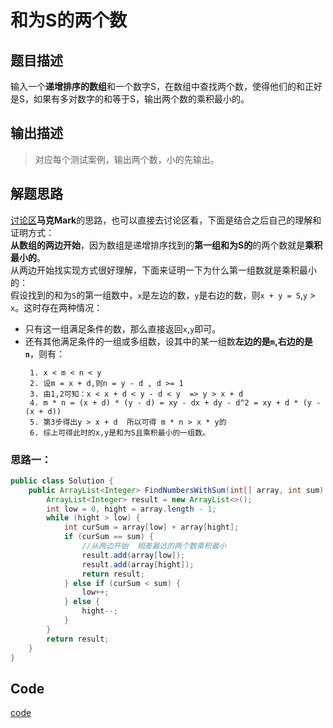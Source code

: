 # 和为S的两个数
## 题目描述
输入一个**递增排序的数组**和一个数字S，在数组中查找两个数，使得他们的和正好是S，如果有多对数字的和等于S，输出两个数的乘积最小的。
## 输出描述
> 对应每个测试案例，输出两个数，小的先输出。
## 解题思路
[讨论区](https://www.nowcoder.com/questionTerminal/390da4f7a00f44bea7c2f3d19491311b?f=discussion)**马克Mark**的思路，也可以直接去讨论区看，下面是结合之后自己的理解和证明方式：<br/>
**从数组的两边开始**，因为数组是递增排序找到的**第一组和为S的**的两个数就是**乘积最小的**。<br/>
从两边开始找实现方式很好理解，下面来证明一下为什么第一组数就是乘积最小的：<br/>
假设找到的和为`S`的第一组数中，`x`是左边的数，`y`是右边的数，则`x + y = S`,`y` > `x`。这时存在两种情况：<br/>
* 只有这一组满足条件的数，那么直接返回`x`,`y`即可。
* 还有其他满足条件的一组或多组数，设其中的某一组数**左边的是`m`,右边的是`n`**，则有：
   ```
    1. x < m < n < y
    2. 设m = x + d,则n = y - d , d >= 1
    3. 由1,2可知：x < x + d < y - d < y  => y > x + d
    4. m * n = (x + d) * (y - d) = xy - dx + dy - d^2 = xy + d * (y - (x + d))
    5. 第3步得出y > x + d  所以可得 m * n > x * y的
    6. 综上可得此时的x,y是和为S且乘积最小的一组数。
   ```
### 思路一：
```java
public class Solution {
    public ArrayList<Integer> FindNumbersWithSum(int[] array, int sum) {
        ArrayList<Integer> result = new ArrayList<>();
        int low = 0, hight = array.length - 1;
        while (hight > low) {
            int curSum = array[low] + array[hight];
            if (curSum == sum) {
                //从两边开始  相差最远的两个数乘积最小
                result.add(array[low]);
                result.add(array[hight]);
                return result;
            } else if (curSum < sum) {
                low++;
            } else {
                hight--;
            }
        }
        return result;
    }
}
```

## Code
[code](../code/Test5.java)<br/>